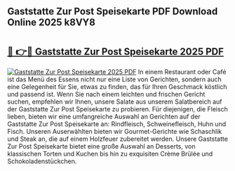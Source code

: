## Gaststatte Zur Post Speisekarte PDF Download Online 2025 k8VY8

# <h2><a href="http://gc7vvot.nevu.top/?p=Gaststatte+Zur+Post+Speisekarte">🔗 👉🔴 Gaststatte Zur Post Speisekarte 2025 PDF</a></h2>

[![Gaststatte Zur Post Speisekarte 2025 PDF](https://i.imgur.com/dBaPXMq.png)](http://gc7vvot.nevu.top/?p=Gaststatte+Zur+Post+Speisekarte)
In einem Restaurant oder Café ist das Menü des Essens nicht nur eine Liste von Gerichten, sondern auch eine Gelegenheit für Sie, etwas zu finden, das für Ihren Geschmack köstlich und passend ist. Wenn Sie nach einem leichten und frischen Gericht suchen, empfehlen wir Ihnen, unsere Salate aus unserem Salatbereich auf der Gaststatte Zur Post Speisekarte zu probieren. Für diejenigen, die Fleisch lieben, bieten wir eine umfangreiche Auswahl an Gerichten auf der Gaststatte Zur Post Speisekarte an: Rindfleisch, Schweinefleisch, Huhn und Fisch. Unseren Auserwählten bieten wir Gourmet-Gerichte wie Schaschlik und Steak an, die auf einem Holzfeuer zubereitet werden. Unsere Gaststatte Zur Post Speisekarte bietet eine große Auswahl an Desserts, von klassischen Torten und Kuchen bis hin zu exquisiten Crème Brûlée und Schokoladenstückchen.
